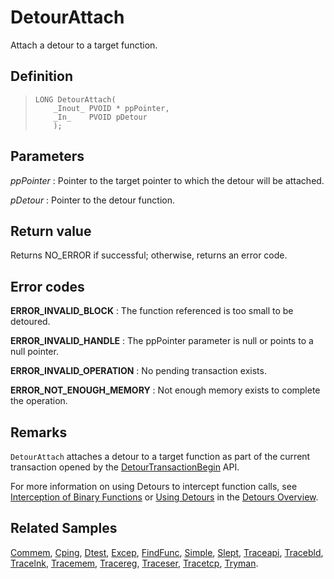 DetourAttach
============

Attach a detour to a target function.

Definition
----------

>     LONG DetourAttach(
>         _Inout_ PVOID * ppPointer,
>         _In_    PVOID pDetour
>         );

Parameters
----------

*ppPointer*
:   Pointer to the target pointer to which the detour will be attached.

*pDetour*
:   Pointer to the detour function.

Return value
------------

Returns NO\_ERROR if successful; otherwise, returns an error code.

Error codes
-----------

**ERROR\_INVALID\_BLOCK**
:   The function referenced is too small to be detoured.

**ERROR\_INVALID\_HANDLE**
:   The ppPointer parameter is null or points to a null pointer.

**ERROR\_INVALID\_OPERATION**
:   No pending transaction exists.

**ERROR\_NOT\_ENOUGH\_MEMORY**
:   Not enough memory exists to complete the operation.

Remarks
-------

`DetourAttach` attaches a detour to a target function as part of the
current transaction opened by the
[DetourTransactionBegin](DetourTransactionBegin) API.

For more information on using Detours to intercept function calls, see
[Interception of Binary Functions](OverviewInterception) or [Using
Detours](OverviewUsing) in the [Detours Overview](Home).

Related Samples
---------------

[Commem](SampleCommem), [Cping](SampleCping),
[Dtest](SampleDtest), [Excep](SampleExcep),
[FindFunc](SampleFindFunc), [Simple](SampleSimple),
[Slept](SampleSlept), [Traceapi](SampleTraceapi),
[Tracebld](SampleTracebld), [Tracelnk](SampleTracelnk),
[Tracemem](SampleTracemem), [Tracereg](SampleTracereg),
[Traceser](SampleTraceser), [Tracetcp](SampleTracetcp),
[Tryman](SampleTryman).
